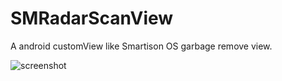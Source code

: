 # SMRadarScanView
A android customView like Smartison OS garbage remove view.

![screenshot](https://github.com/asdzheng/SMRadarScanView/blob/master/gif/sm_radar.png)
